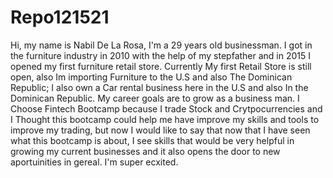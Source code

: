 # Repo121521 
Hi, my name is Nabil De La Rosa, I'm a 29 years old businessman. I got in the furniture industry in 2010 with the help of my stepfather and in 2015 I opened my first furniture retail store. Currently My first Retail Store is still open, also Im importing Furniture to the U.S and also The Dominican Republic; I also own a Car rental business here in the U.S and also In the Dominican Republic.
My career goals are to grow as a business man.
I Choose Fintech Bootcamp because I trade Stock and Crytpocurrencies and I Thought this bootcamp could help me have improve my skills and tools to improve my trading, but now I would like to say that now that I have seen what this bootcamp is about, I see skills that would be very helpful in growing my current businesses and it also opens the door to new aportuinities in gereal. I'm super ecxited.